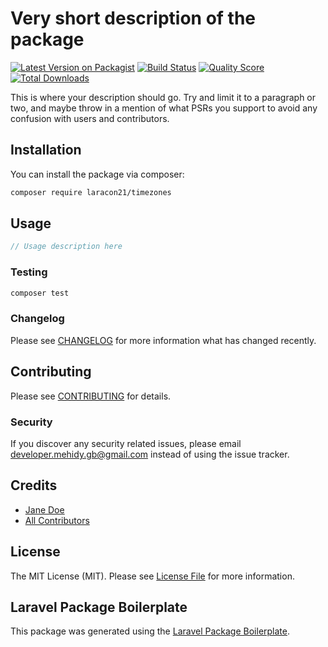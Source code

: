 # Very short description of the package

[![Latest Version on Packagist](https://img.shields.io/packagist/v/laracon21/timezones.svg?style=flat-square)](https://packagist.org/packages/laracon21/timezones)
[![Build Status](https://img.shields.io/travis/laracon21/timezones/master.svg?style=flat-square)](https://travis-ci.org/laracon21/timezones)
[![Quality Score](https://img.shields.io/scrutinizer/g/laracon21/timezones.svg?style=flat-square)](https://scrutinizer-ci.com/g/laracon21/timezones)
[![Total Downloads](https://img.shields.io/packagist/dt/laracon21/timezones.svg?style=flat-square)](https://packagist.org/packages/laracon21/timezones)

This is where your description should go. Try and limit it to a paragraph or two, and maybe throw in a mention of what PSRs you support to avoid any confusion with users and contributors.

## Installation

You can install the package via composer:

```bash
composer require laracon21/timezones
```

## Usage

``` php
// Usage description here
```

### Testing

``` bash
composer test
```

### Changelog

Please see [CHANGELOG](CHANGELOG.md) for more information what has changed recently.

## Contributing

Please see [CONTRIBUTING](CONTRIBUTING.md) for details.

### Security

If you discover any security related issues, please email developer.mehidy.gb@gmail.com instead of using the issue tracker.

## Credits

- [Jane Doe](https://github.com/laracon21)
- [All Contributors](../../contributors)

## License

The MIT License (MIT). Please see [License File](LICENSE.md) for more information.

## Laravel Package Boilerplate

This package was generated using the [Laravel Package Boilerplate](https://laravelpackageboilerplate.com).
